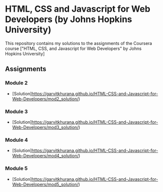 # HTML, CSS and Javascript for Web Developers (by Johns Hopkins University)

This repository contains my solutions to the assignments of the Coursera course
["HTML, CSS, and Javascript for Web Developers" by Johns Hopkins University]

## Assignments

### Module 2
* [Solution]https://garvitkhurana.github.io/HTML-CSS-and-Javascript-for-Web-Developers/mod2_solution/)

### Module 3
* [Solution]https://garvitkhurana.github.io/HTML-CSS-and-Javascript-for-Web-Developers/mod3_solution/)

### Module 4
* [Solution]https://garvitkhurana.github.io/HTML-CSS-and-Javascript-for-Web-Developers/mod4_solution/)

### Module 5
* [Solution]https://garvitkhurana.github.io/HTML-CSS-and-Javascript-for-Web-Developers/mod5_solution/)

